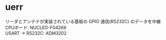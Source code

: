 # uerr
リーダとアンテナが実装されている基板の GPIO 通信(RS232C) のデータを中継  
CPUボード: NUCLEO-F042K6  
USART -> RS232C: ADM3202

